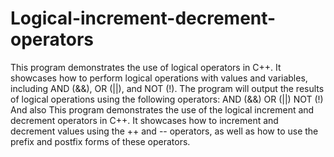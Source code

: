 # Logical-increment-decrement-operators
This program demonstrates the use of logical operators in C++. It showcases how to perform logical operations with values and variables, including AND (&&), OR (||), and NOT (!).
The program will output the results of logical operations using the following operators:
AND (&&)
OR (||)
NOT (!)
And also This program demonstrates the use of the logical increment and decrement operators in C++. It showcases how to increment and decrement values using the ++ and -- operators, as well as how to use the prefix and postfix forms of these operators.
